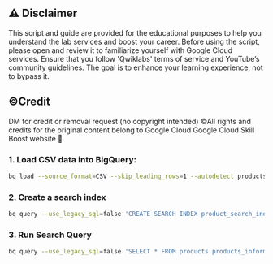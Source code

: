 ## ⚠️ Disclaimer

This script and guide are provided for the educational purposes to help you understand the lab services and boost your career. Before using the script, please open and review it to familiarize yourself with Google Cloud services. Ensure that you follow 'Qwiklabs' terms of service and YouTube’s community guidelines. The goal is to enhance your learning experience, not to bypass it.

## ©Credit

DM for credit or removal request (no copyright intended) ©All rights and credits for the original content belong to Google Cloud Google Cloud Skill Boost website 🙏

### 1. Load CSV data into BigQuery:
```sh
bq load --source_format=CSV --skip_leading_rows=1 --autodetect products.products_information gs://qwiklabs-gcp-04-2ca0d3863f4c-bucket/products.csv
```

### 2. Create a search index
```sh
bq query --use_legacy_sql=false 'CREATE SEARCH INDEX product_search_index ON products.products_information(ALL COLUMNS)'
```

### 3. Run Search Query
```sh
bq query --use_legacy_sql=false 'SELECT * FROM products.products_information WHERE SEARCH(products_information, "22 oz Water Bottle")'
```
